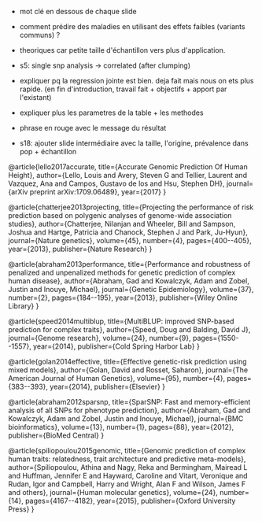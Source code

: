 - mot clé en dessous de chaque slide
- comment prédire des maladies en utilisant des effets faibles (variants communs) ?

- theoriques car petite taille d'échantillon vers plus d'application. 

- s5: single snp analysis -> correlated (after clumping)

- expliquer pq la regression jointe est bien. deja fait mais nous on ets plus rapide. (en fin d'introduction, travail fait + objectifs + apport par l'existant)

- expliquer plus les parametres de la table + les methodes

- phrase en rouge avec le message du résultat

- s18: ajouter slide intermédiaire avec la taille, l'origine, prévalence dans pop + échantillon



@article{lello2017accurate,
  title={Accurate Genomic Prediction Of Human Height},
  author={Lello, Louis and Avery, Steven G and Tellier, Laurent and Vazquez, Ana and Campos, Gustavo de los and Hsu, Stephen DH},
  journal={arXiv preprint arXiv:1709.06489},
  year={2017}
}

@article{chatterjee2013projecting,
  title={Projecting the performance of risk prediction based on polygenic analyses of genome-wide association studies},
  author={Chatterjee, Nilanjan and Wheeler, Bill and Sampson, Joshua and Hartge, Patricia and Chanock, Stephen J and Park, Ju-Hyun},
  journal={Nature genetics},
  volume={45},
  number={4},
  pages={400--405},
  year={2013},
  publisher={Nature Research}
}

@article{abraham2013performance,
  title={Performance and robustness of penalized and unpenalized methods for genetic prediction of complex human disease},
  author={Abraham, Gad and Kowalczyk, Adam and Zobel, Justin and Inouye, Michael},
  journal={Genetic Epidemiology},
  volume={37},
  number={2},
  pages={184--195},
  year={2013},
  publisher={Wiley Online Library}
}

@article{speed2014multiblup,
  title={MultiBLUP: improved SNP-based prediction for complex traits},
  author={Speed, Doug and Balding, David J},
  journal={Genome research},
  volume={24},
  number={9},
  pages={1550--1557},
  year={2014},
  publisher={Cold Spring Harbor Lab}
}

@article{golan2014effective,
  title={Effective genetic-risk prediction using mixed models},
  author={Golan, David and Rosset, Saharon},
  journal={The American Journal of Human Genetics},
  volume={95},
  number={4},
  pages={383--393},
  year={2014},
  publisher={Elsevier}
}

@article{abraham2012sparsnp,
  title={SparSNP: Fast and memory-efficient analysis of all SNPs for phenotype prediction},
  author={Abraham, Gad and Kowalczyk, Adam and Zobel, Justin and Inouye, Michael},
  journal={BMC bioinformatics},
  volume={13},
  number={1},
  pages={88},
  year={2012},
  publisher={BioMed Central}
}

@article{spiliopoulou2015genomic,
  title={Genomic prediction of complex human traits: relatedness, trait architecture and predictive meta-models},
  author={Spiliopoulou, Athina and Nagy, Reka and Bermingham, Mairead L and Huffman, Jennifer E and Hayward, Caroline and Vitart, Veronique and Rudan, Igor and Campbell, Harry and Wright, Alan F and Wilson, James F and others},
  journal={Human molecular genetics},
  volume={24},
  number={14},
  pages={4167--4182},
  year={2015},
  publisher={Oxford University Press}
}

